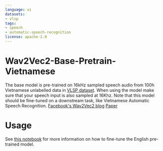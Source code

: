 ```yaml
---
language: vi
datasets:
- vlsp
tags:
- speech
- automatic-speech-recognition
license: apache-2.0
---
```

# Wav2Vec2-Base-Pretrain-Vietnamese
The base model is pre-trained on 16kHz sampled speech audio from 100h Vietnamese unlabelled data in [VLSP dataset](https://drive.google.com/file/d/1vUSxdORDxk-ePUt-bUVDahpoXiqKchMx/view?usp=sharing). When using the model make sure that your speech input is also sampled at 16Khz. Note that this model should be fine-tuned on a downstream task, like Vietnamese Automatic Speech Recognition. 
[Facebook's Wav2Vec2 blog](https://ai.facebook.com/blog/wav2vec-20-learning-the-structure-of-speech-from-raw-audio/)
[Paper](https://arxiv.org/abs/2006.11477)


# Usage
See [this notebook](https://colab.research.google.com/drive/1FjTsqbYKphl9kL-eILgUc-bl4zVThL8F?usp=sharing) for more information on how to fine-tune the English pre-trained model.